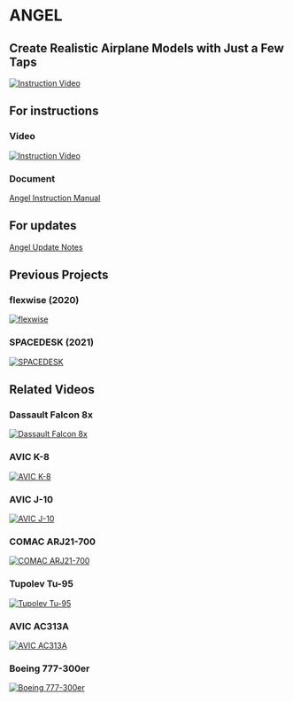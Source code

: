 # ANGEL

## Create Realistic Airplane Models with Just a Few Taps
[![Instruction Video](https://github.com/LANEING-AVIATION/ANGEL/blob/main/Homepage/Boeing.png)](https://www.bilibili.com/video/BV1p84y1o7sj)

## For instructions
### Video
[![Instruction Video](https://github.com/LANEING-AVIATION/ANGEL/blob/main/Homepage/Angel%20Video.png)](https://www.bilibili.com/video/BV1p84y1o7sj)

### Document
[Angel Instruction Manual](https://github.com/LANEING-AVIATION/ANGEL/blob/main/Manual/Angel-Instruction.pdf)

## For updates
[Angel Update Notes](https://github.com/LANEING-AVIATION/ANGEL/blob/main/Manual/Angel-Update-Note.pdf)

## Previous Projects
### flexwise (2020)
[![flexwise](https://github.com/LANEING-AVIATION/ANGEL/blob/main/Homepage/flexwise.png)](https://www.bilibili.com/video/BV1xZ4y1T7xX)

### SPACEDESK (2021)
[![SPACEDESK](https://github.com/LANEING-AVIATION/ANGEL/blob/main/Homepage/SPACEDESK.png)](https://www.bilibili.com/video/BV1xZ4y1T7xX)

## Related Videos
### Dassault Falcon 8x
[![Dassault Falcon 8x](https://github.com/LANEING-AVIATION/ANGEL/blob/main/Homepage/1.png)](https://www.bilibili.com/video/BV14P411r7Xm)

### AVIC K-8
[![AVIC K-8](https://github.com/LANEING-AVIATION/ANGEL/blob/main/Homepage/2.png)](https://www.bilibili.com/video/BV1ym4y1L7KU)

### AVIC J-10
[![AVIC J-10](https://github.com/LANEING-AVIATION/ANGEL/blob/main/Homepage/3.png)](https://www.bilibili.com/video/BV1W94y1i7uw)

### COMAC ARJ21-700
[![COMAC ARJ21-700](https://github.com/LANEING-AVIATION/ANGEL/blob/main/Homepage/4.png)](https://www.bilibili.com/video/BV1N14y197dZ)

### Tupolev Tu-95
[![Tupolev Tu-95](https://github.com/LANEING-AVIATION/ANGEL/blob/main/Homepage/5.png)](https://www.bilibili.com/video/BV1Fr4y1E7MQ)

### AVIC AC313A
[![AVIC AC313A](https://github.com/LANEING-AVIATION/ANGEL/blob/main/Homepage/6.png)](https://www.bilibili.com/video/BV1AZ4y1Y7X1)

### Boeing 777-300er
[![Boeing 777-300er](https://github.com/LANEING-AVIATION/ANGEL/blob/main/Homepage/7.png)](https://www.bilibili.com/video/BV1Ag411d7Mk)
